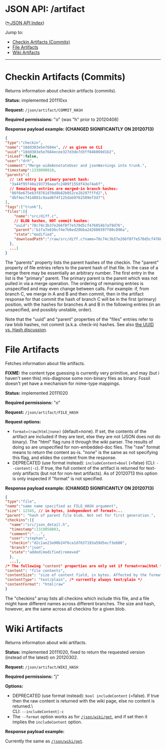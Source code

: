 # JSON API: /artifact
([&#x2b11;JSON API Index](index.md))

Jump to:

* [Checkin Artifacts (Commits)](#checkin)
* [File Artifacts](#file)
* [Wiki Artifacts](#wiki)

---

<a id="checkin"></a>
# Checkin Artifacts (Commits)

Returns information about checkin artifacts (commits).

**Status:** implemented 201110xx

**Request:** `/json/artifact/COMMIT_HASH`

**Required permissions:** "o" (was "h" prior to 20120408)

**Response payload example: (CHANGED SIGNIFICANTLY ON 20120713)**

```json
{
"type":"checkin",
"name":"18dd383e5e7684e", // as given on CLI
"uuid":"18dd383e5e7684ecee327d3de7d3ff846069d1b2",
"isLeaf":false,
"user":"drh",
"comment":"Merge wideAnnotateUser and jsonWarnings into trunk.",
"timestamp":1330090810,
"parents":[
  // 1st entry is primary parent hash:
  "3a44f95f40a193739aaafc2409f155df43e74a6f",
  // Remaining entries are merged-in branch hashes:
  "86f6e675eb3f8761d70d8b82b052ce2b297fffd2",\
  "dbf4ecf414881c9aad6f4f125dab9762589ef3d7"\
],
"tags":["trunk"],
"files":[{
    "name":"src/diff.c",
    // BLOB hashes, NOT commit hashes:
    "uuid":"78c74c3b37e266f8f7e570d5cf476854b7af9d76",
    "parent":"b1fa7e636cf4e7b6ed20bba2d2680397f80c096a",
    "state":"modified",
    "downloadPath":"/raw/src/diff.c?name=78c74c3b37e266f8f7e570d5cf476854b7af9d76"
  },
  ...]
}
```

The "parents" property lists the parent hashes of the checkin. The
"parent" property of file entries refers to the parent hash of that
file. In the case of a merge there may be essentially an arbitrary
number. The first entry in the list is the "primary" parent. The primary
parent is the parent which was not pulled in via a merge operation. The
ordering of remaining entries is unspecified and may even change between
calls. For example: if, from branch C, we merge in A and B and then
commit, then in the artifact response for that commit the hash of branch
C will be in the first (primary) position, with the hashes for branches A
and B in the following entries (in an unspecified, and possibly
unstable, order).

Note that the "uuid" and "parent" properties of the "files" entries
refer to raw blob hashes, not commit (a.k.a. check-in) hashes. See also
[the UUID vs. Hash discussion][uvh].

<a id="file"></a>
# File Artifacts

Fetches information about file artifacts.

**FIXME:** the content type guessing is currently very primitive, and
may (but i haven't seen this) mis-diagnose some non-binary files as
binary. Fossil doesn't yet have a mechanism for mime-type mappings.

**Status:** implemented 20111020

**Required permissions:** "o"

**Request:** `/json/artifact/FILE_HASH`

**Request options:**

-   `format=(raw|html|none)` (default=none). If set, the contents of the
    artifact are included if they are text, else they are not (JSON does
    not do binary). The "html" flag runs it through the wiki parser. The
    results of doing so are unspecified for non-embedded-doc files. The
    "raw" format means to return the content as-is. "none" is the same
    as not specifying this flag, and elides the content from the
    response.
-   DEPRECATED (use format instead): `includeContent=bool` (=false) (CLI:
    `--content|-c`). If true, the full content of the artifact is returned
    for text-only artifacts (but not for non-text artifacts). As of
    20120713 this option is only inspected if "format" is not specified.

**Response payload example: (CHANGED SIGNIFICANTLY ON 20120713)**

```json
{
"type":"file",
"name":"same name specified as FILE_HASH argument",
"size": 12345, // in bytes, independent of format=...
"parent": "hash of parent file blob. Not set for first generation.",
"checkins":[{
  "name":"src/json_detail.h",
  "timestamp":1319058803,
  "comment":"...",
  "user":"stephan",
  "checkin":"d2c1ae23a90b24f6ca1d7637193a59d5ecf3e680",
  "branch":"json",
  "state":"added|modified|removed"
  },
  ...],
/* The following "content" properties are only set if format=raw|html */
"content": "file contents",
"contentSize": "size of content field, in bytes. Affected by the format option!",
"contentType": "text/plain", /* currently always text/plain */
"contentFormat": "html|raw"
}
```

The "checkins" array lists all checkins which include this file, and a
file might have different names across different branches. The size and
hash, however, are the same across all checkins for a given blob.

<a id="wiki"></a>
# Wiki Artifacts

Returns information about wiki artifacts.

**Status:** implemented 20111020, fixed to return the requested version
(instead of the latest) on 20120302.

**Request:** `/json/artifact/WIKI_HASH`

**Required permissions:** "j"

**Options:**

-   DEPRECATED (use format instead): `bool includeContent` (=false). If
    true then the raw content is returned with the wiki page, else no
    content is returned.\  
    CLI: `--includeContent|-c`
-   The `--format` option works as for
    [`/json/wiki/get`](api-wiki.md#get), and if set then it
    implies the `includeContent` option.

**Response payload example:**

Currently the same as [`/json/wiki/get`](api-wiki.md#get).

[uvh]: ../hashes.md#uvh
